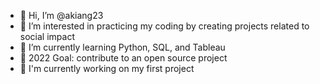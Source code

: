 - 👋 Hi, I’m @akiang23
- 👀 I’m interested in practicing my coding by creating projects related to social impact
- 🌱 I’m currently learning Python, SQL, and Tableau
- 🥅 2022 Goal: contribute to an open source project
- 💬 I'm currently working on my first project

<!---
akiang23/akiang23 is a ✨ special ✨ repository because its `README.md` (this file) appears on your GitHub profile.
You can click the Preview link to take a look at your changes.
--->
